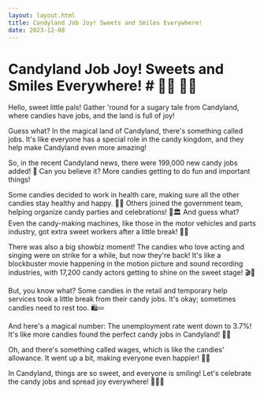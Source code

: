 ```yaml
---
layout: layout.html
title: Candyland Job Joy! Sweets and Smiles Everywhere!
date: 2023-12-08
---
```

# Candyland Job Joy! Sweets and Smiles Everywhere! #  🌟🍬 🍭🌈

Hello, sweet little pals! Gather 'round for a sugary tale from Candyland, where candies have jobs, and the land is full of joy!

Guess what? In the magical land of Candyland, there's something called jobs. It's like everyone has a special role in the candy kingdom, and they help make Candyland even more amazing!

So, in the recent Candyland news, there were 199,000 new candy jobs added! 🎉 Can you believe it? More candies getting to do fun and important things!

Some candies decided to work in health care, making sure all the other candies stay healthy and happy. 🍏🏥 Others joined the government team, helping organize candy parties and celebrations! 🎈🏛️ And guess what? Even the candy-making machines, like those in the motor vehicles and parts industry, got extra sweet workers after a little break! 🚗🍭

There was also a big showbiz moment! The candies who love acting and singing were on strike for a while, but now they're back! It's like a blockbuster movie happening in the motion picture and sound recording industries, with 17,200 candy actors getting to shine on the sweet stage! 🎬🎤

But, you know what? Some candies in the retail and temporary help services took a little break from their candy jobs. It's okay; sometimes candies need to rest too. 🛍️💤

And here's a magical number: The unemployment rate went down to 3.7%! It's like more candies found the perfect candy jobs in Candyland! 🌟🍬

Oh, and there's something called wages, which is like the candies' allowance. It went up a bit, making everyone even happier! 🤑✨

In Candyland, things are so sweet, and everyone is smiling! Let's celebrate the candy jobs and spread joy everywhere! 🥳🍭💖